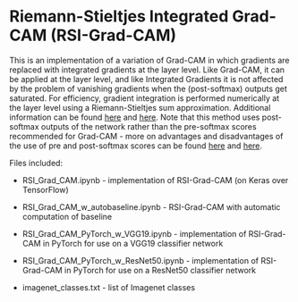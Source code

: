 # Riemann-Stieltjes Integrated Grad-CAM (RSI-Grad-CAM)

This is an implementation of a variation of Grad-CAM in which gradients are replaced with integrated gradients at the layer level. Like Grad-CAM, it can be applied at the layer level, and like Integrated Gradients it is not affected by the problem of vanishing gradients when the (post-softmax) outputs get saturated. For efficiency, gradient integration is performed numerically at the layer level using a Riemann-Stieltjes sum approximation. Additional information can be found [here](https://arxiv.org/abs/2205.10900) and [here](https://link.springer.com/chapter/10.1007/978-3-031-20713-6_20). Note that this method uses post-softmax outputs of the network rather than the pre-softmax scores recommended for Grad-CAM - more on advantages and disadvantages of the use of pre and post-softmax scores can be found [here](https://arxiv.org/abs/2306.13197) and [here](https://arxiv.org/abs/2307.03305).

Files included:

- RSI_Grad_CAM.ipynb - implementation of RSI-Grad-CAM (on Keras over TensorFlow)

- RSI_Grad_CAM_w_autobaseline.ipynb - RSI-Grad-CAM with automatic computation of baseline

- RSI_Grad_CAM_PyTorch_w_VGG19.ipynb - implementation of RSI-Grad-CAM in PyTorch for use on a VGG19 classifier network

- RSI_Grad_CAM_PyTorch_w_ResNet50.ipynb - implementation of RSI-Grad-CAM in PyTorch for use on a ResNet50 classifier network

- imagenet_classes.txt - list of Imagenet classes

